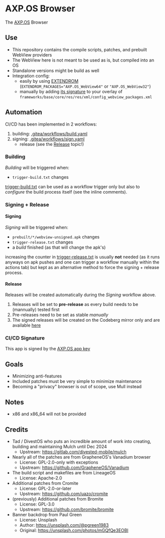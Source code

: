 AXP.OS Browser
=====
The [AXP.OS](https://axpos.org/) Browser 

## Use

- This repository contains the compile scripts, patches, and prebuilt WebView providers
- The WebView here is not meant to be used as is, but compiled into an OS
- Standalone versions might be build as well
- Integration config:
    - easily by using [EXTENDROM](https://github.com/sfX-android/android_vendor_extendrom) (`EXTENDROM_PACKAGES="AXP.OS_WebView64"` or `"AXP.OS_WebView32"`)
    - manually by adding [its signature](https://github.com/sfX-android/android_vendor_extendrom/blob/main/extra/webview_axp.os.sig.xml) to your overlay of `frameworks/base/core/res/res/xml/config_webview_packages.xml`

## Automation

CI/CD has been implemented in 2 workflows:
1. building: [.gitea/workflows/build.yaml](.gitea/workflows/build.yaml)
1. signing: [.gitea/workflows/sign.yaml](.gitea/workflows/sign.yaml)
   - release (see the [Release](README.md#release) topic!)

### Building

_Building_ will be triggered when:
- `trigger-build.txt` changes

[trigger-build.txt](trigger-build.txt) can be used as a workflow trigger only but also to _configure_ the build process itself (see the inline comments).

### Signing + Release

#### Signing

_Signing_ will be triggered when:
- `prebuilt/*/webview-unsigned.apk` changes
- `trigger-release.txt` changes
- a _build_ finished (as that will change the apk's)

increasing the counter in [trigger-release.txt](trigger-release.txt) is usually **not** needed (as it runs anyways on apk pushes and one can trigger a workflow manually within the actions tab) but kept as an alternative method to force the signing + release process.

#### Release

Releases will be created automatically during the _Signing_ workflow above.

1. Releases will be set to **pre-release** as every build needs to be (mannually) tested first
1. Pre-releases need to be set as stable _manually_
1. The signed releases will be created on the Codeberg mirror only and are available [here](https://codeberg.org/AXP-OS_releases/webview_mulch/releases)

### CI/CD Signature

This app is signed by the [AXP.OS app key](https://github.com/AXP-OS/build/wiki/Signatures#axpos-app-signature)

## Goals

- Minimizing anti-features
- Included patches must be very simple to minimize maintenance
- Becoming a "privacy" browser is out of scope, use Mull instead

## Notes

- x86 and x86_64 will not be provided

## Credits

- Tad / DivestOS who puts an incredible amount of work into creating, building and maintaining Mulch until Dec 2024
    - Upstream: https://gitlab.com/divested-mobile/mulch
- Nearly all of the patches are from GrapheneOS's Vanadium browser
    - License: GPL-2.0-only with exceptions
    - Upstream: https://github.com/GrapheneOS/Vanadium
- The build script and makefiles are from LineageOS
    - License: Apache-2.0
- Additional patches from Cromite
    - License: GPL-2.0-or-later
    - Upstream: https://github.com/uazo/cromite
- (previously) Additional patches from Bromite
    - License: GPL-3.0
    - Upstream: https://github.com/bromite/bromite
- Banner backdrop from Paul Green
    - License: Unsplash
    - Author: https://unsplash.com/@pgreen1983
    - Original: https://unsplash.com/photos/mGQfQe3EOBI
